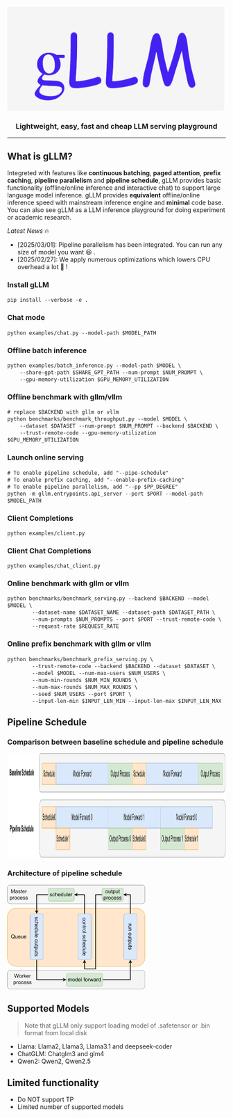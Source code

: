 <p align="center">
    <img src=doc/pic/gLLM.svg height=240>
</p>

<h3 align="center">
Lightweight, easy, fast and cheap LLM serving playground
</h3>


---

## What is gLLM?

Integreted with features like **continuous batching**, **paged attention**, **prefix caching**, **pipeline parallelism** and **pipeline schedule**, gLLM provides basic functionality (offline/online inference and interactive chat) to support large language model inference. gLLM provides **equivalent** offline/online inference speed with mainstream inference engine and **minimal** code base. You can also see gLLM as a LLM inference playground for doing experiment or academic research.

*Latest News* :fire:
- [2025/03/01]: Pipeline parallelism has been integrated. You can run any size of model you want :laughing: .
- [2025/02/27]: We apply numerous optimizations which lowers CPU overhead a lot :clap: ! 


### Install gLLM
```
pip install --verbose -e .
```

### Chat mode
```
python examples/chat.py --model-path $MODEL_PATH
```

### Offline batch inference
```
python examples/batch_inference.py --model-path $MODEL \
    --share-gpt-path $SHARE_GPT_PATH --num-prompt $NUM_PROMPT \
    --gpu-memory-utilization $GPU_MEMORY_UTILIZATION
```

### Offline benchmark with gllm/vllm
```
# replace $BACKEND with gllm or vllm
python benchmarks/benchmark_throughput.py --model $MODEL \
    --dataset $DATASET --num-prompt $NUM_PROMPT --backend $BACKEND \
    --trust-remote-code --gpu-memory-utilization $GPU_MEMORY_UTILIZATION
```

### Launch online serving

```
# To enable pipeline schedule, add "--pipe-schedule"
# To enable prefix caching, add "--enable-prefix-caching"
# To enable pipeline parallelism, add "--pp $PP_DEGREE"
python -m gllm.entrypoints.api_server --port $PORT --model-path $MODEL_PATH
```

### Client Completions
```
python examples/client.py
```

### Client Chat Completions
```
python examples/chat_client.py
```

### Online benchmark with gllm or vllm
```
python benchmarks/benchmark_serving.py --backend $BACKEND --model $MODEL \
        --dataset-name $DATASET_NAME --dataset-path $DATASET_PATH \
        --num-prompts $NUM_PROMPTS --port $PORT --trust-remote-code \
        --request-rate $REQUEST_RATE
```

### Online prefix benchmark with gllm or vllm
```
python benchmarks/benchmark_prefix_serving.py \
        --trust-remote-code --backend $BACKEND --dataset $DATASET \
        --model $MODEL --num-max-users $NUM_USERS \
        --num-min-rounds $NUM_MIN_ROUNDS \
        --num-max-rounds $NUM_MAX_ROUNDS \
        --seed $NUM_USERS --port $PORT \
        --input-len-min $INPUT_LEN_MIN --input-len-max $INPUT_LEN_MAX
```

## Pipeline Schedule

### Comparison between baseline schedule and pipeline schedule
<img src=doc/pic/pipeline_execution.svg height=240>

### Architecture of pipeline schedule
<img src=doc/pic/pipeline_architecture.svg height=240>

## Supported Models
> Note that gLLM only support loading model of .safetensor or .bin format from local disk

- Llama: Llama2, Llama3, Llama3.1 and deepseek-coder
- ChatGLM: Chatglm3 and glm4
- Qwen2: Qwen2, Qwen2.5

## Limited functionality

- Do NOT support TP
- Limited number of supported models
